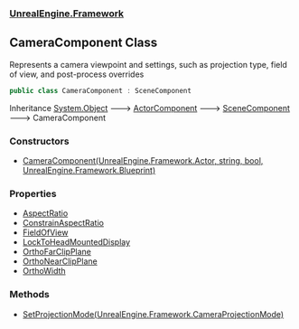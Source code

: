 ### [UnrealEngine.Framework](./UnrealEngine-Framework.md 'UnrealEngine.Framework')
## CameraComponent Class
Represents a camera viewpoint and settings, such as projection type, field of view, and post-process overrides  
```csharp
public class CameraComponent : SceneComponent
```
Inheritance [System.Object](https://docs.microsoft.com/en-us/dotnet/api/System.Object 'System.Object') &#129106; [ActorComponent](./ActorComponent.md 'UnrealEngine.Framework.ActorComponent') &#129106; [SceneComponent](./SceneComponent.md 'UnrealEngine.Framework.SceneComponent') &#129106; CameraComponent  
### Constructors
- [CameraComponent(UnrealEngine.Framework.Actor, string, bool, UnrealEngine.Framework.Blueprint)](./CameraComponent-CameraComponent(Actor_string_bool_Blueprint).md 'UnrealEngine.Framework.CameraComponent.CameraComponent(UnrealEngine.Framework.Actor, string, bool, UnrealEngine.Framework.Blueprint)')
### Properties
- [AspectRatio](./CameraComponent-AspectRatio.md 'UnrealEngine.Framework.CameraComponent.AspectRatio')
- [ConstrainAspectRatio](./CameraComponent-ConstrainAspectRatio.md 'UnrealEngine.Framework.CameraComponent.ConstrainAspectRatio')
- [FieldOfView](./CameraComponent-FieldOfView.md 'UnrealEngine.Framework.CameraComponent.FieldOfView')
- [LockToHeadMountedDisplay](./CameraComponent-LockToHeadMountedDisplay.md 'UnrealEngine.Framework.CameraComponent.LockToHeadMountedDisplay')
- [OrthoFarClipPlane](./CameraComponent-OrthoFarClipPlane.md 'UnrealEngine.Framework.CameraComponent.OrthoFarClipPlane')
- [OrthoNearClipPlane](./CameraComponent-OrthoNearClipPlane.md 'UnrealEngine.Framework.CameraComponent.OrthoNearClipPlane')
- [OrthoWidth](./CameraComponent-OrthoWidth.md 'UnrealEngine.Framework.CameraComponent.OrthoWidth')
### Methods
- [SetProjectionMode(UnrealEngine.Framework.CameraProjectionMode)](./CameraComponent-SetProjectionMode(CameraProjectionMode).md 'UnrealEngine.Framework.CameraComponent.SetProjectionMode(UnrealEngine.Framework.CameraProjectionMode)')
